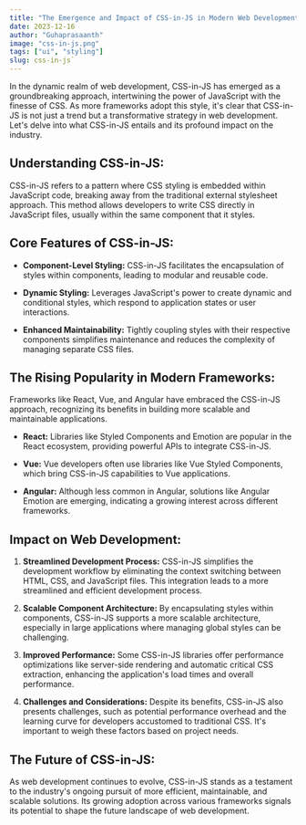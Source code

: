 ```yaml
---
title: "The Emergence and Impact of CSS-in-JS in Modern Web Development"
date: 2023-12-16
author: "Guhaprasaanth"
image: "css-in-js.png"
tags: ["ui", "styling"]
slug: css-in-js`
---
```


In the dynamic realm of web development, CSS-in-JS has emerged as a groundbreaking approach, intertwining the power of JavaScript with the finesse of CSS. As more frameworks adopt this style, it's clear that CSS-in-JS is not just a trend but a transformative strategy in web development. Let's delve into what CSS-in-JS entails and its profound impact on the industry.

## Understanding CSS-in-JS:
CSS-in-JS refers to a pattern where CSS styling is embedded within JavaScript code, breaking away from the traditional external stylesheet approach. This method allows developers to write CSS directly in JavaScript files, usually within the same component that it styles.

## Core Features of CSS-in-JS:
- **Component-Level Styling:** CSS-in-JS facilitates the encapsulation of styles within components, leading to modular and reusable code.

- **Dynamic Styling:** Leverages JavaScript's power to create dynamic and conditional styles, which respond to application states or user interactions.

- **Enhanced Maintainability:** Tightly coupling styles with their respective components simplifies maintenance and reduces the complexity of managing separate CSS files.

## The Rising Popularity in Modern Frameworks:
Frameworks like React, Vue, and Angular have embraced the CSS-in-JS approach, recognizing its benefits in building more scalable and maintainable applications.

 - **React:** Libraries like Styled Components and Emotion are popular in the React ecosystem, providing powerful APIs to integrate CSS-in-JS.

- **Vue:** Vue developers often use libraries like Vue Styled Components, which bring CSS-in-JS capabilities to Vue applications.

- **Angular:** Although less common in Angular, solutions like Angular Emotion are emerging, indicating a growing interest across different frameworks.

## Impact on Web Development:
1. **Streamlined Development Process:**
CSS-in-JS simplifies the development workflow by eliminating the context switching between HTML, CSS, and JavaScript files. This integration leads to a more streamlined and efficient development process.

2. **Scalable Component Architecture:**
By encapsulating styles within components, CSS-in-JS supports a more scalable architecture, especially in large applications where managing global styles can be challenging.

3. **Improved Performance:**
Some CSS-in-JS libraries offer performance optimizations like server-side rendering and automatic critical CSS extraction, enhancing the application's load times and overall performance.

4. **Challenges and Considerations:**
Despite its benefits, CSS-in-JS also presents challenges, such as potential performance overhead and the learning curve for developers accustomed to traditional CSS. It's important to weigh these factors based on project needs.

## The Future of CSS-in-JS:
As web development continues to evolve, CSS-in-JS stands as a testament to the industry's ongoing pursuit of more efficient, maintainable, and scalable solutions. Its growing adoption across various frameworks signals its potential to shape the future landscape of web development.